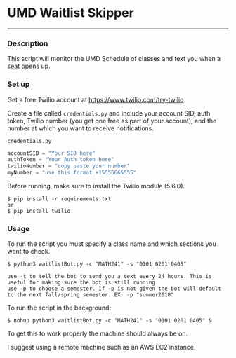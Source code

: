 # UMD Waitlist Skipper
--------------------
### Description
This script will monitor the UMD Schedule of classes and text you when a seat opens up.

### Set up
Get a free Twilio account at https://www.twilio.com/try-twilio

Create a file called `credentials.py` and include your account SID, auth token, Twilio number (you get one free as part of your account), and the number at which you want to receive notifications.

`credentials.py`
```Python
accountSID = "Your SID here"
authToken = "Your Auth token here"
twilioNumber = "copy paste your number"
myNumber = "use this format +15556665555"
```

Before running, make sure to install the Twilio module (5.6.0).

```
$ pip install -r requirements.txt
or
$ pip install twilio

```

### Usage

To run the script you must specify a class name and which sections you want to check.

```
$ python3 waitlistBot.py -c "MATH241" -s "0101 0201 0405"
```

```
use -t to tell the bot to send you a text every 24 hours. This is useful for making sure the bot is still running
use -p to choose a semester. If -p is not given the bot will default to the next fall/spring semester. EX: -p "summer2018"
```

To run the script in the background:
```
$ nohup python3 waitlistBot.py -c "MATH241" -s "0101 0201 0405" &
```
To get this to work properly the machine should always be on.

I suggest using a remote machine such as an AWS EC2 instance.
